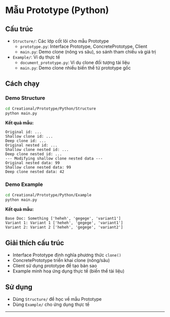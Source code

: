 
# Mẫu Prototype (Python)

## Cấu trúc
- `Structure/`: Các lớp cốt lõi cho mẫu Prototype
  - `prototype.py`: Interface Prototype, ConcretePrototype, Client
  - `main.py`: Demo clone (nông vs sâu), so sánh tham chiếu và giá trị
- `Example/`: Ví dụ thực tế
  - `document_prototype.py`: Ví dụ clone đối tượng tài liệu
  - `main.py`: Demo clone nhiều biến thể từ prototype gốc

## Cách chạy

### Demo Structure
```bash
cd Creational/Prototype/Python/Structure
python main.py
```

**Kết quả mẫu:**
```
Original id: ...
Shallow clone id: ...
Deep clone id: ...
Original nested id: ...
Shallow clone nested id: ...
Deep clone nested id: ...
--- Modifying shallow clone nested data ---
Original nested data: 99
Shallow clone nested data: 99
Deep clone nested data: 42
```

### Demo Example
```bash
cd Creational/Prototype/Python/Example
python main.py
```


**Kết quả mẫu:**
```
Base Doc: Something ['heheh', 'gegege', 'variant1']
Variant 1: Variant 1 ['heheh', 'gegege', 'variant1']
Variant 2: Variant 2 ['heheh', 'gegege', 'variant2']
```

## Giải thích cấu trúc
- Interface Prototype định nghĩa phương thức `clone()`
- ConcretePrototype triển khai clone (nông/sâu)
- Client sử dụng prototype để tạo bản sao
- Example minh hoạ ứng dụng thực tế (biến thể tài liệu)

## Sử dụng
- Dùng `Structure/` để học về mẫu Prototype
- Dùng `Example/` cho ứng dụng thực tế

---
